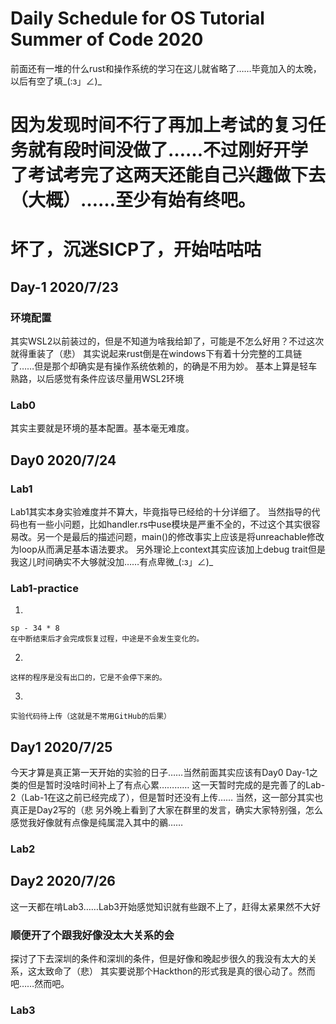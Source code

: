# Daily Schedule for OS Tutorial Summer of Code 2020

前面还有一堆的什么rust和操作系统的学习在这儿就省略了……毕竟加入的太晚，以后有空了填_(:з」∠)_

# 因为发现时间不行了再加上考试的复习任务就有段时间没做了……不过刚好开学了考试考完了这两天还能自己兴趣做下去（大概）……至少有始有终吧。
# 坏了，沉迷SICP了，开始咕咕咕

## Day-1 2020/7/23
### 环境配置
  其实WSL2以前装过的，但是不知道为啥我给卸了，可能是不怎么好用？不过这次就得重装了（悲）
  其实说起来rust倒是在windows下有着十分完整的工具链了……但是那个却确实是有操作系统依赖的，的确是不用为妙。
  基本上算是轻车熟路，以后感觉有条件应该尽量用WSL2环境
### Lab0
  其实主要就是环境的基本配置。基本毫无难度。
  
## Day0 2020/7/24
### Lab1
  Lab1其实本身实验难度并不算大，毕竟指导已经给的十分详细了。
  当然指导的代码也有一些小问题，比如handler.rs中use模块是严重不全的，不过这个其实很容易改。另一个是最后的描述问题，main()的修改事实上应该是将unreachable修改为loop从而满足基本语法要求。
  另外理论上context其实应该加上debug trait但是我这儿时间确实不大够就没加……有点卑微_(:з」∠)_
### Lab1-practice
  1.
    sp - 34 * 8
    在中断结束后才会完成恢复过程，中途是不会发生变化的。
  2.
    这样的程序是没有出口的，它是不会停下来的。
  3.
    实验代码待上传（这就是不常用GitHub的后果）
    
## Day1 2020/7/25
  今天才算是真正第一天开始的实验的日子……当然前面其实应该有Day0 Day-1之类的但是暂时没啥时间补上了有点心累…………
  这一天暂时完成的是完善了的Lab-2（Lab-1在这之前已经完成了），但是暂时还没有上传……
  当然，这一部分其实也真正是Day2写的（悲
  另外晚上看到了大家在群里的发言，确实大家特别强，怎么感觉我好像就有点像是纯属混入其中的鶸……
### Lab2
  

## Day2 2020/7/26
  这一天都在啃Lab3……Lab3开始感觉知识就有些跟不上了，赶得太紧果然不大好
### 顺便开了个跟我好像没太大关系的会
  探讨了下去深圳的条件和深圳的条件，但是好像和晚起步很久的我没有太大的关系，这太致命了（悲）
  其实要说那个Hackthon的形式我是真的很心动了。然而吧……然而吧。
### Lab3
  
